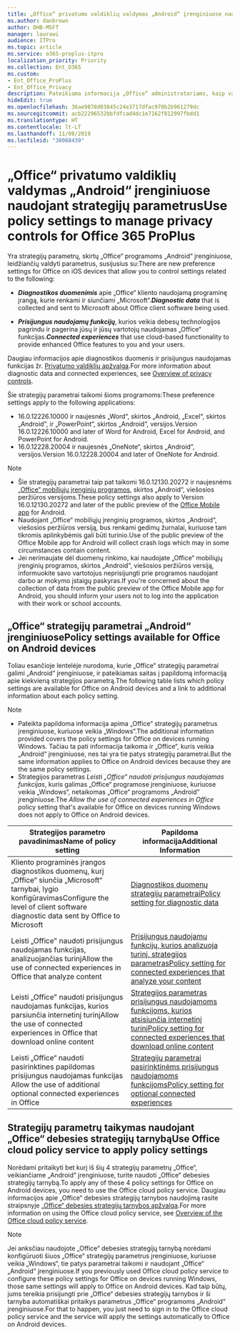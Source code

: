 ```yaml
---
title: „Office“ privatumo valdiklių valdymas „Android“ įrenginiuose naudojant strategijų parametrus
ms.author: danbrown
author: DHB-MSFT
manager: laurawi
audience: ITPro
ms.topic: article
ms.service: o365-proplus-itpro
localization_priority: Priority
ms.collection: Ent_O365
ms.custom:
- Ent_Office_ProPlus
- Ent_Office_Privacy
description: Pateikiama informacija „Office“ administratoriams, kaip valdyti „Office“ privatumo parametrus „Android“ įrenginiuose.
hideEdit: true
ms.openlocfilehash: 36ae9878d03845c24e3717dfac970b2b961279dc
ms.sourcegitcommit: acb22296532bbfdfcad4dc1e7162f812997fbdd1
ms.translationtype: HT
ms.contentlocale: lt-LT
ms.lasthandoff: 11/08/2019
ms.locfileid: "38068439"
---
```

# <a name="use-policy-settings-to-manage-privacy-controls-for-office-on-android-devices"></a><span data-ttu-id="c847a-103">„Office“ privatumo valdiklių valdymas „Android“ įrenginiuose naudojant strategijų parametrus</span><span class="sxs-lookup"><span data-stu-id="c847a-103">Use policy settings to manage privacy controls for Office 365 ProPlus</span></span>

<span data-ttu-id="c847a-104">Yra strategijų parametrų, skirtų „Office“ programoms „Android“ įrenginiuose, leidžiančių valdyti parametrus, susijusius su:</span><span class="sxs-lookup"><span data-stu-id="c847a-104">There are new preference settings for Office on iOS devices that allow you to control settings related to the following:</span></span>

- <span data-ttu-id="c847a-105">***Diagnostikos duomenimis*** apie „Office“ kliento naudojamą programinę įrangą, kurie renkami ir siunčiami „Microsoft“.</span><span class="sxs-lookup"><span data-stu-id="c847a-105">***Diagnostic data*** that is collected and sent to Microsoft about Office client software being used.</span></span>

- <span data-ttu-id="c847a-106">***Prisijungus naudojamų funkcijų***, kurios veikia debesų technologijos pagrindu ir pagerina jūsų ir jūsų vartotojų naudojamas „Office“ funkcijas.</span><span class="sxs-lookup"><span data-stu-id="c847a-106">***Connected experiences*** that use cloud-based functionality to provide enhanced Office features to you and your users.</span></span>

<span data-ttu-id="c847a-107">Daugiau informacijos apie diagnostikos duomenis ir prisijungus naudojamas funkcijas žr. [Privatumo valdiklių apžvalga](overview-privacy-controls.md).</span><span class="sxs-lookup"><span data-stu-id="c847a-107">For more information about diagnostic data and connected experiences, see [Overview of privacy controls](overview-privacy-controls.md).</span></span>

<span data-ttu-id="c847a-108">Šie strategijų parametrai taikomi šioms programoms:</span><span class="sxs-lookup"><span data-stu-id="c847a-108">These preference settings apply to the following applications:</span></span>
- <span data-ttu-id="c847a-109">16.0.12226.10000 ir naujesnės „Word“, skirtos „Android, „Excel“, skirtos „Android“, ir „PowerPoint“, skirtos „Android“, versijos.</span><span class="sxs-lookup"><span data-stu-id="c847a-109">Version 16.0.12226.10000 and later of Word for Android, Excel for Android, and PowerPoint for Android.</span></span>
- <span data-ttu-id="c847a-110">16.0.12228.20004 ir naujesnės „OneNote“, skirtos „Android“, versijos.</span><span class="sxs-lookup"><span data-stu-id="c847a-110">Version 16.0.12228.20004 and later of OneNote for Android.</span></span>

> [!NOTE]
>- <span data-ttu-id="c847a-111">Šie strategijų parametrai taip pat taikomi 16.0.12130.20272 ir naujesnėms [„Office“ mobiliųjų įrenginių programos](https://techcommunity.microsoft.com/t5/Office-Apps-Blog/Introducing-Office-Your-new-go-to-mobile-app-for-getting-work/ba-p/977172), skirtos „Android“, viešosios peržiūros versijoms.</span><span class="sxs-lookup"><span data-stu-id="c847a-111">These policy settings also apply to Version 16.0.12130.20272 and later of the public preview of the [Office Mobile app](https://techcommunity.microsoft.com/t5/Office-Apps-Blog/Introducing-Office-Your-new-go-to-mobile-app-for-getting-work/ba-p/977172) for Android.</span></span>
>- <span data-ttu-id="c847a-112">Naudojant „Office“ mobiliųjų įrenginių programos, skirtos „Android“, viešosios peržiūros versiją, bus renkami gedimų žurnalai, kuriuose tam tikromis aplinkybėmis gali būti turinio.</span><span class="sxs-lookup"><span data-stu-id="c847a-112">Use of the public preview of the Office Mobile app for Android will collect crash logs which may in some circumstances contain content.</span></span>
>- <span data-ttu-id="c847a-113">Jei nerimaujate dėl duomenų rinkimo, kai naudojate „Office“ mobiliųjų įrenginių programos, skirtos „Android“, viešosios peržiūros versiją, informuokite savo vartotojus neprisijungti prie programos naudojant darbo ar mokymo įstaigų paskyras.</span><span class="sxs-lookup"><span data-stu-id="c847a-113">If you're concerned about the collection of data from the public preview of the Office Mobile app for Android, you should inform your users not to log into the application with their work or school accounts.</span></span>

## <a name="policy-settings-available-for-office-on-android-devices"></a><span data-ttu-id="c847a-114">„Office“ strategijų parametrai „Android“ įrenginiuose</span><span class="sxs-lookup"><span data-stu-id="c847a-114">Policy settings available for Office on Android devices</span></span>

<span data-ttu-id="c847a-115">Toliau esančioje lentelėje nurodoma, kurie „Office“ strategijų parametrai galimi „Android“ įrenginiuose, ir pateikiamas saitas į papildomą informaciją apie kiekvieną strategijos parametrą.</span><span class="sxs-lookup"><span data-stu-id="c847a-115">The following table lists which policy settings are available for Office on Android devices and a link to additional information about each policy setting.</span></span>

> [!NOTE]
>- <span data-ttu-id="c847a-116">Pateikta papildoma informacija apima „Office“ strategijų parametrus įrenginiuose, kuriuose veikia „Windows“.</span><span class="sxs-lookup"><span data-stu-id="c847a-116">The additional information provided covers the policy settings for Office on devices running Windows.</span></span> <span data-ttu-id="c847a-117">Tačiau ta pati informacija taikoma ir „Office“, kuris veikia „Android“ įrenginiuose, nes tai yra tie patys strategijų parametrai.</span><span class="sxs-lookup"><span data-stu-id="c847a-117">But the same information applies to Office on Android devices because they are the same policy settings.</span></span>
>- <span data-ttu-id="c847a-118">Strategijos parametras *Leisti „Office“ naudoti prisijungus naudojamas funkcijas*, kuris galimas „Office“ programose įrenginiuose, kuriuose veikia „Windows“, netaikomas „Office“ programoms „Android“ įrenginiuose.</span><span class="sxs-lookup"><span data-stu-id="c847a-118">The *Allow the use of connected experiences in Office* policy setting that's available for Office on devices running Windows does not apply to Office on Android devices.</span></span> 


|<span data-ttu-id="c847a-119">Strategijos parametro pavadinimas</span><span class="sxs-lookup"><span data-stu-id="c847a-119">Name of policy setting</span></span>  |<span data-ttu-id="c847a-120">Papildoma informacija</span><span class="sxs-lookup"><span data-stu-id="c847a-120">Additional Information</span></span> |
|---------|---------|
|<span data-ttu-id="c847a-121">Kliento programinės įrangos diagnostikos duomenų, kurį „Office“ siunčia „Microsoft“ tarnybai, lygio konfigūravimas</span><span class="sxs-lookup"><span data-stu-id="c847a-121">Configure the level of client software diagnostic data sent by Office to Microsoft</span></span>|[<span data-ttu-id="c847a-122">Diagnostikos duomenų strategijų parametrai</span><span class="sxs-lookup"><span data-stu-id="c847a-122">Policy setting for diagnostic data</span></span>](manage-privacy-controls.md#policy-setting-for-diagnostic-data)         |
|<span data-ttu-id="c847a-123">Leisti „Office" naudoti prisijungus naudojamas funkcijas, analizuojančias turinį</span><span class="sxs-lookup"><span data-stu-id="c847a-123">Allow the use of connected experiences in Office that analyze content</span></span>| [<span data-ttu-id="c847a-124">Prisijungus naudojamų funkcijų, kurios analizuoja turinį, strategijos parametras</span><span class="sxs-lookup"><span data-stu-id="c847a-124">Policy setting for connected experiences that analyze your content</span></span>](manage-privacy-controls.md#policy-setting-for-connected-experiences-that-analyze-your-content)        |
|<span data-ttu-id="c847a-125">Leisti „Office" naudoti prisijungus naudojamas funkcijas, kurios parsiunčia internetinį turinį</span><span class="sxs-lookup"><span data-stu-id="c847a-125">Allow the use of connected experiences in Office that download online content</span></span> |[<span data-ttu-id="c847a-126">Strategijos parametras prisijungus naudojamoms funkcijoms, kurios atsisiunčia internetinį turinį</span><span class="sxs-lookup"><span data-stu-id="c847a-126">Policy setting for connected experiences that download online content</span></span>](manage-privacy-controls.md#policy-setting-for-connected-experiences-that-download-online-content)         |
|<span data-ttu-id="c847a-127">Leisti „Office“ naudoti pasirinktines papildomas prisijungus naudojamas funkcijas </span><span class="sxs-lookup"><span data-stu-id="c847a-127">Allow the use of additional optional connected experiences in Office</span></span> |[<span data-ttu-id="c847a-128">Strategijų parametrai pasirinktinėms prisijungus naudojamoms funkcijoms</span><span class="sxs-lookup"><span data-stu-id="c847a-128">Policy setting for optional connected experiences</span></span>](manage-privacy-controls.md#policy-setting-for-optional-connected-experiences)|



## <a name="use-office-cloud-policy-service-to-apply-policy-settings"></a><span data-ttu-id="c847a-129">Strategijų parametrų taikymas naudojant „Office“ debesies strategijų tarnybą</span><span class="sxs-lookup"><span data-stu-id="c847a-129">Use Office cloud policy service to apply policy settings</span></span>

<span data-ttu-id="c847a-130">Norėdami pritaikyti bet kurį iš šių 4 strategijų parametrų „Office“, veikiančiame „Android“ įrenginiuose, turite naudoti „Office“ debesies strategijų tarnybą.</span><span class="sxs-lookup"><span data-stu-id="c847a-130">To apply any of these 4 policy settings for Office on Android devices, you need to use the Office cloud policy service.</span></span> <span data-ttu-id="c847a-131">Daugiau informacijos apie „Office“ debesies strategijų tarnybos naudojimą rasite straipsnyje [„Office“ debesies strategijų tarnybos apžvalga](../overview-office-cloud-policy-service.md).</span><span class="sxs-lookup"><span data-stu-id="c847a-131">For more information on using the Office cloud policy service, see [Overview of the Office cloud policy service](../overview-office-cloud-policy-service.md).</span></span>

> [!NOTE]
> <span data-ttu-id="c847a-132">Jei anksčiau naudojote „Office“ debesies strategijų tarnybą norėdami konfigūruoti šiuos „Office“ strategijų parametrus įrenginiuose, kuriuose veikia „Windows“, tie patys parametrai taikomi ir naudojant „Office“ „Android“ įrenginiuose.</span><span class="sxs-lookup"><span data-stu-id="c847a-132">If you previously used Office cloud policy service to configure these policy settings for Office on devices running Windows, those same settings will apply to Office on Android devices.</span></span> <span data-ttu-id="c847a-133">Kad taip būtų, jums tereikia prisijungti prie „Office“ debesies strategijų tarnybos ir ši tarnyba automatiškai pritaikys parametrus „Office“ programoms „Android“ įrenginiuose.</span><span class="sxs-lookup"><span data-stu-id="c847a-133">For that to happen, you just need to sign in to the Office cloud policy service and the service will apply the settings automatically to Office on Android devices.</span></span>

